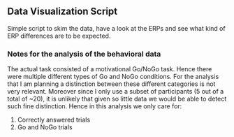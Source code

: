 ## Data Visualization Script
Simple script to skim the data, have a look at the ERPs and see what kind of ERP differences are to be expected.

### Notes for the analysis of the behavioral data
The actual task consisted of a motivational Go/NoGo task. Hence there were multiple different types of Go and NoGo conditions. For the analysis that I am planning a distinction between these different categories is not very relevant. Moreover since I only use a subset of participants (5 out of a total of ~20), it is unlikely that given so little data we would be able to detect such fine distinction. Hence in this analysis we only care for:
1. Correctly answered trials
2. Go and NoGo trials
